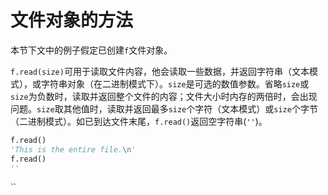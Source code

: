 # 文件对象的方法

本节下文中的例子假定已创建`f`文件对象。

`f.read(size)`可用于读取文件内容，他会读取一些数据，并返回字符串（文本模式），或字符串对象（在二进制模式下）。`size`是可选的数值参数。省略`size`或`size`为负数时，读取并返回整个文件的内容；文件大小时内存的两倍时，会出现问题。`size`取其他值时，读取并返回最多`size`个字符（文本模式）或`size`个字节（二进制模式）。如已到达文件末尾，`f.read()`返回空字符串(`''`)。

```python
f.read()
'This is the entire file.\n'
f.read()
''
```

``